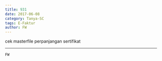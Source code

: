 ```yaml
---
title: 931
date: 2017-06-08
category: Tanya-SC
tags: E-Faktur
author: FW
---
```


cek masterfile perpanjangan sertifikat

---



`FW`
